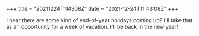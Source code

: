 +++
title = "20211224T114308Z"
date  = "2021-12-24T11:43:08Z"
+++

I hear there are some kind of end-of-year holidays coming up? I'll take that as an opportunity for a week of vacation. I'll be back in the new year!
